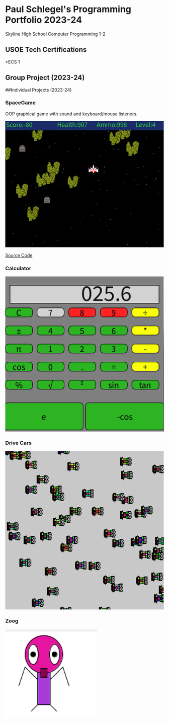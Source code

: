 # Paul Schlegel's Programming Portfolio 2023-24
Skyline High School Computer Programming 1-2

## USOE Tech Certifications
*ECS 1


## Group Project (2023-24)

##Individual Projects (2023-24)

### SpaceGame
OOP graphical game with sound and keyboard/mouse listeners.

![Gameplay](https://github.com/jakelikebeans/programmingportfolio/blob/main/images/SG1.png?raw=true)

[Source Code]()

### Calculator

![Gameplay](https://github.com/jakelikebeans/programmingportfolio/blob/main/images/Calculator.png?raw=true)

### Drive Cars

![Gameplay](https://github.com/jakelikebeans/programmingportfolio/blob/main/images/Drive%20Cars%202.png?raw=true)

### Zoog
![Gameplay](https://github.com/jakelikebeans/programmingportfolio/blob/main/images/Zoog.png?raw=true)

